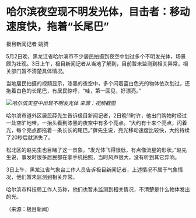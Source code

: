 # 哈尔滨夜空现不明发光体，目击者：移动速度快，拖着“长尾巴”

极目新闻记者 姚赟

5月2日晚，黑龙江省哈尔滨市不少居民拍摄到夜空中划过多个不明发光体，场景颇为壮观。3日上午，极目新闻记者从当地了解到，目前暂未监测到相关异常，相关部门暂不清楚具体情况。

当地居民拍摄的视频显示，漆黑的夜空中，多个闪着蓝白色光的物体依次划过，还拖着白色的长尾巴，有居民惊呼，“哇，第一回见，好漂亮。”

![](https://inews.gtimg.com/om_bt/OVDTI2V5VufNl6LpPF1zoWt0Gmeg_UfUd2AfOqfbtdmoMAA/1000)_哈尔滨天空中出现不明发光体
来源：视频截图_

哈尔滨市道外区居民薛先生告诉极目新闻记者，2日晚11时许，他出门购物时经过一处空旷地带，一抬头看到漆黑的夜空中有多个亮点。“大约有十来个亮点，闪着光，每个亮点都拖着一条长长的尾巴。”薛先生说，亮光移动速度比较快，大约持续了20秒后就消失了。

松北区的赵先生也目睹了这一景象。“发光体飞得很低，有点像流星的形状。”赵先生说，事发时很多居民都在拿手机拍照，当时风声很大，没有听到其它异响。

3日上午，黑龙江省气象台工作人员告诉极目新闻记者，上述情况不属于气象情况，他们暂未监测到相关异常。

哈尔滨市科技局工作人员称，他们也暂未监测到相关情况，不清楚是什么物体发出的光。

（来源：极目新闻）

